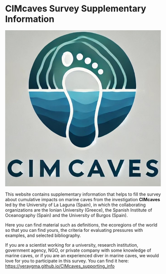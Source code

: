 # CIMcaves Survey Supplementary Information
![alt text](logos_cimcaves/logo2_cimcaves.jpg)

This website contains supplementary information that helps to fill the survey about cumulative impacts on marine caves from the investigation **CIMcaves** led by the University of La Laguna (Spain), in which the collaborating organizations are the Ionian University (Greece), the Spanish Institute of Oceanography (Spain) and the University of Burgos (Spain).

Here you can find material such as definitions, the ecoregions of the world so that you can find yours, the criteria for evaluating pressures with examples, and selected bibliography.

If you are a scientist working for a university, research institution, government agency, NGO, or private company with some knowledge of marine caves, or if you are an experienced diver in marine caves, we would love for you to participate in this survey. You can find it here: https://yeraygma.github.io/CIMcaves_supporting_info


